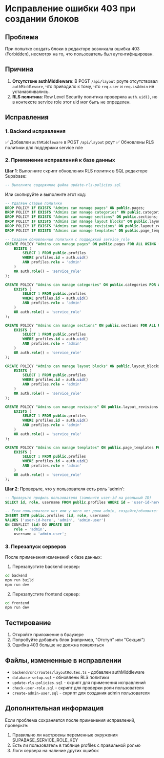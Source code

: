 # Исправление ошибки 403 при создании блоков

## Проблема
При попытке создать блоки в редакторе возникала ошибка 403 (Forbidden), несмотря на то, что пользователь был аутентифицирован.

## Причина
1. **Отсутствие authMiddleware**: В POST `/api/layout` роуте отсутствовал `authMiddleware`, что приводило к тому, что `req.user` и `req.isAdmin` не устанавливались.
2. **RLS политика**: Row Level Security политика проверяла `auth.uid()`, но в контексте service role этот uid мог быть не определен.

## Исправления

### 1. Backend исправления
✅ Добавлен `authMiddleware` в POST `/api/layout` роут
✅ Обновлены RLS политики для поддержки service role

### 2. Применение исправлений к базе данных

**Шаг 1**: Выполните скрипт обновления RLS политик в SQL редакторе Supabase:

```sql
-- Выполните содержимое файла update-rls-policies.sql
```

Или скопируйте и выполните этот код:

```sql
-- Удаляем старые политики
DROP POLICY IF EXISTS "Admins can manage pages" ON public.pages;
DROP POLICY IF EXISTS "Admins can manage categories" ON public.categories;
DROP POLICY IF EXISTS "Admins can manage sections" ON public.sections;
DROP POLICY IF EXISTS "Admins can manage layout blocks" ON public.layout_blocks;
DROP POLICY IF EXISTS "Admins can manage revisions" ON public.layout_revisions;
DROP POLICY IF EXISTS "Admins can manage templates" ON public.page_templates;

-- Создаем обновленные политики с поддержкой service_role
CREATE POLICY "Admins can manage pages" ON public.pages FOR ALL USING (
    EXISTS (
        SELECT 1 FROM public.profiles
        WHERE profiles.id = auth.uid()
        AND profiles.role = 'admin'
    )
    OR auth.role() = 'service_role'
);

CREATE POLICY "Admins can manage categories" ON public.categories FOR ALL USING (
    EXISTS (
        SELECT 1 FROM public.profiles
        WHERE profiles.id = auth.uid()
        AND profiles.role = 'admin'
    )
    OR auth.role() = 'service_role'
);

CREATE POLICY "Admins can manage sections" ON public.sections FOR ALL USING (
    EXISTS (
        SELECT 1 FROM public.profiles
        WHERE profiles.id = auth.uid()
        AND profiles.role = 'admin'
    )
    OR auth.role() = 'service_role'
);

CREATE POLICY "Admins can manage layout blocks" ON public.layout_blocks FOR ALL USING (
    EXISTS (
        SELECT 1 FROM public.profiles
        WHERE profiles.id = auth.uid()
        AND profiles.role = 'admin'
    )
    OR auth.role() = 'service_role'
);

CREATE POLICY "Admins can manage revisions" ON public.layout_revisions FOR ALL USING (
    EXISTS (
        SELECT 1 FROM public.profiles
        WHERE profiles.id = auth.uid()
        AND profiles.role = 'admin'
    )
    OR auth.role() = 'service_role'
);

CREATE POLICY "Admins can manage templates" ON public.page_templates FOR ALL USING (
    EXISTS (
        SELECT 1 FROM public.profiles
        WHERE profiles.id = auth.uid()
        AND profiles.role = 'admin'
    )
    OR auth.role() = 'service_role'
);
```

**Шаг 2**: Проверьте, что у пользователя есть роль 'admin':

```sql
-- Проверьте профиль пользователя (замените user-id на реальный ID)
SELECT id, role, username FROM public.profiles WHERE id = 'user-id-here';

-- Если пользователя нет или у него нет роли admin, создайте/обновите:
INSERT INTO public.profiles (id, role, username)
VALUES ('user-id-here', 'admin', 'admin-user')
ON CONFLICT (id) DO UPDATE SET
    role = 'admin',
    username = 'admin-user';
```

### 3. Перезапуск серверов
После применения изменений к базе данных:

1. Перезапустите backend сервер:
```bash
cd backend
npm run build
npm run dev
```

2. Перезапустите frontend сервер:
```bash
cd frontend
npm run dev
```

## Тестирование
1. Откройте приложение в браузере
2. Попробуйте добавить блок (например, "Отступ" или "Секция")
3. Ошибка 403 больше не должна появляться

## Файлы, измененные в исправлении
- `backend/src/routes/layoutRoutes.ts` - добавлен authMiddleware
- `database-setup.sql` - обновлены RLS политики
- `update-rls-policies.sql` - скрипт для применения исправлений
- `check-user-role.sql` - скрипт для проверки роли пользователя
- `create-admin-user.sql` - скрипт для создания admin пользователя

## Дополнительная информация
Если проблема сохраняется после применения исправлений, проверьте:
1. Правильно ли настроены переменные окружения SUPABASE_SERVICE_ROLE_KEY
2. Есть ли пользователь в таблице profiles с правильной ролью
3. Логи сервера на наличие других ошибок
